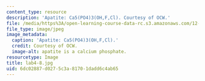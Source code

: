 ```yaml
---
content_type: resource
description: 'Apatite: Ca5(PO4)3(OH,F,Cl). Courtesy of OCW.'
file: /media/https%3A/open-learning-course-data-rc.s3.amazonaws.com/12-108-structure-of-earth-materials-fall-2004/6dc02887d0275c3a81701dadd6c4ab65_lab4-8.jpg
file_type: image/jpeg
image_metadata:
  caption: 'Apatite: Ca5(PO4)3(OH,F,Cl).'
  credit: Courtesy of OCW.
  image-alt: apatite is a calcium phosphate.
resourcetype: Image
title: lab4-8.jpg
uid: 6dc02887-d027-5c3a-8170-1dadd6c4ab65
---
```

